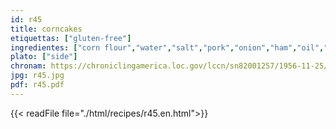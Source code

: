 ```yaml
---
id: r45
title: corncakes
etiquettas: ["gluten-free"]
ingredientes: ["corn flour","water","salt","pork","onion","ham","oil","pepper","tomato"]
plato: ["side"]
chronam: https://chroniclingamerica.loc.gov/lccn/sn82001257/1956-11-25/ed-1/seq-5/
jpg: r45.jpg
pdf: r45.pdf
---
```


{{< readFile file="./html/recipes/r45.en.html">}}